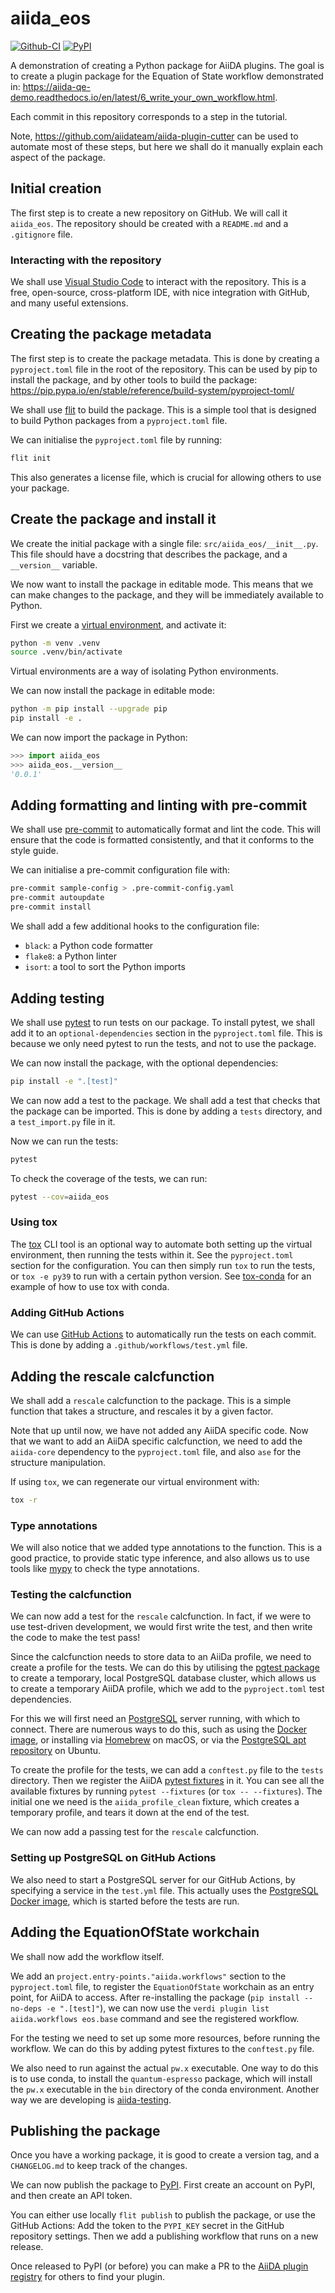 # aiida_eos

[![Github-CI][github-ci]][github-link]
[![PyPI][pypi-badge]][pypi-link]

A demonstration of creating a Python package for AiiDA plugins.
The goal is to create a plugin package for the Equation of State workflow demonstrated in: <https://aiida-qe-demo.readthedocs.io/en/latest/6_write_your_own_workflow.html>.

Each commit in this repository corresponds to a step in the tutorial.

Note, <https://github.com/aiidateam/aiida-plugin-cutter> can be used to automate most of these steps,
but here we shall do it manually explain each aspect of the package.

## Initial creation

The first step is to create a new repository on GitHub.
We will call it `aiida_eos`.
The repository should be created with a `README.md` and a `.gitignore` file.

### Interacting with the repository

We shall use [Visual Studio Code](https://code.visualstudio.com/) to interact with the repository.
This is a free, open-source, cross-platform IDE, with nice integration with GitHub, and many useful extensions.

## Creating the package metadata

The first step is to create the package metadata.
This is done by creating a `pyproject.toml` file in the root of the repository.
This can be used by pip to install the package, and by other tools to build the package: <https://pip.pypa.io/en/stable/reference/build-system/pyproject-toml/>

We shall use [flit](https://flit.readthedocs.io/en/latest/) to build the package.
This is a simple tool that is designed to build Python packages from a `pyproject.toml` file.

We can initialise the `pyproject.toml` file by running:

```bash
flit init
```

This also generates a license file, which is crucial for allowing others to use your package.

## Create the package and install it

We create the initial package with a single file: `src/aiida_eos/__init__.py`.
This file should have a docstring that describes the package, and a `__version__` variable.

We now want to install the package in editable mode.
This means that we can make changes to the package, and they will be immediately available to Python.

First we create a [virtual environment](https://packaging.python.org/en/latest/tutorials/installing-packages/#creating-and-using-virtual-environments), and activate it:

```bash
python -m venv .venv
source .venv/bin/activate
```

Virtual environments are a way of isolating Python environments.

We can now install the package in editable mode:

```bash
python -m pip install --upgrade pip
pip install -e .
```

We can now import the package in Python:

```python
>>> import aiida_eos
>>> aiida_eos.__version__
'0.0.1'
```

## Adding formatting and linting with pre-commit

We shall use [pre-commit](https://pre-commit.com/) to automatically format and lint the code.
This will ensure that the code is formatted consistently, and that it conforms to the style guide.

We can initialise a pre-commit configuration file with:

```bash
pre-commit sample-config > .pre-commit-config.yaml
pre-commit autoupdate
pre-commit install
```

We shall add a few additional hooks to the configuration file:

- `black`: a Python code formatter
- `flake8`: a Python linter
- `isort`: a tool to sort the Python imports

## Adding testing

We shall use [pytest](https://docs.pytest.org/en/latest/) to run tests on our package.
To install pytest, we shall add it to an `optional-dependencies` section in the `pyproject.toml` file.
This is because we only need pytest to run the tests, and not to use the package.

We can now install the package, with the optional dependencies:

```bash
pip install -e ".[test]"
```

We can now add a test to the package.
We shall add a test that checks that the package can be imported.
This is done by adding a `tests` directory, and a `test_import.py` file in it.

Now we can run the tests:

```bash
pytest
```

To check the coverage of the tests, we can run:

```bash
pytest --cov=aiida_eos
```

### Using tox

The [tox](https://tox.readthedocs.io) CLI tool is an optional way to automate both setting up the virtual environment, then running the tests within it.
See the `pyproject.toml` section for the configuration.
You can then simply run `tox` to run the tests, or `tox -e py39` to run with a certain python version.
See [tox-conda](https://tox-conda.readthedocs.io) for an example of how to use tox with conda.

### Adding GitHub Actions

We can use [GitHub Actions](https://github.com/features/actions) to automatically run the tests on each commit.
This is done by adding a `.github/workflows/test.yml` file.

## Adding the rescale calcfunction

We shall add a `rescale` calcfunction to the package.
This is a simple function that takes a structure, and rescales it by a given factor.

Note that up until now, we have not added any AiiDA specific code.
Now that we want to add an AiiDA specific calcfunction, we need to add the `aiida-core` dependency to the `pyproject.toml` file, and also `ase` for the structure manipulation.

If using `tox`, we can regenerate our virtual environment with:

```bash
tox -r
```

### Type annotations

We will also notice that we added type annotations to the function.
This is a good practice, to provide static type inference, and also allows us to use tools like [mypy](http://mypy-lang.org/) to check the type annotations.

### Testing the calcfunction

We can now add a test for the `rescale` calcfunction.
In fact, if we were to use test-driven development, we would first write the test, and then write the code to make the test pass!

Since the calcfunction needs to store data to an AiiDa profile, we need to create a profile for the tests.
We can do this by utilising the [pgtest package](https://pypi.org/project/pgtest/) to create a temporary, local PostgreSQL database cluster, which allows us to create a temporary AiiDA profile, which we add to the `pyproject.toml` test dependencies.

For this we will first need an [PostgreSQL](https://www.postgresql.org/) server running, with which to connect.
There are numerous ways to do this, such as using the [Docker image](https://hub.docker.com/_/postgres), or installing via [Homebrew](https://brew.sh/) on macOS, or via the [PostgreSQL apt repository](https://www.postgresql.org/download/linux/ubuntu/) on Ubuntu.

To create the profile for the tests, we can add a `conftest.py` file to the `tests` directory.
Then we register the AiiDA [pytest fixtures](https://docs.pytest.org/en/6.2.x/fixture.html) in it.
You can see all the available fixtures by running `pytest --fixtures` (or `tox -- --fixtures`).
The initial one we need is the `aiida_profile_clean` fixture, which creates a temporary profile, and tears it down at the end of the test.

We can now add a passing test for the `rescale` calcfunction.

### Setting up PostgreSQL on GitHub Actions

We also need to start a PostgreSQL server for our GitHub Actions, by specifying a service in the `test.yml` file.
This actually uses the [PostgreSQL Docker image](https://hub.docker.com/_/postgres), which is started before the tests are run.

## Adding the EquationOfState workchain

We shall now add the workflow itself.

We add an `project.entry-points."aiida.workflows"` section to the `pyproject.toml` file, to register the `EquationOfState` workchain as an entry point, for AiiDA to access.
After re-installing the package (`pip install --no-deps -e ".[test]"`), we can now use the `verdi plugin list aiida.workflows eos.base` command and see the registered workflow.

For the testing we need to set up some more resources, before running the workflow.
We can do this by adding pytest fixtures to the `conftest.py` file.

We also need to run against the actual `pw.x` executable.
One way to do this is to use conda, to install the `quantum-espresso` package, which will install the `pw.x` executable in the `bin` directory of the conda environment.
Another way we are developing is [aiida-testing](https://github.com/aiidateam/aiida-testing).

## Publishing the package

Once you have a working package, it is good to create a version tag, and a `CHANGELOG.md` to keep track of the changes.

We can now publish the package to [PyPI](https://pypi.org/).
First create an account on PyPI, and then create an API token.

You can either use locally `flit publish` to publish the package, or use the GitHub Actions:
Add the token to the `PYPI_KEY` secret in the GitHub repository settings.
Then we add a publishing workflow that runs on a new release.

Once released to PyPI (or before) you can make a PR to the [AiiDA plugin registry](https://github.com/aiidateam/aiida-registry) for others to find your plugin.

[github-ci]: https://github.com/chrisjsewell/aiida_eos/workflows/Test/badge.svg?branch=main
[github-link]: https://github.com/chrisjsewell/aiida_eos
[pypi-badge]: https://img.shields.io/pypi/v/aiida_eos.svg
[pypi-link]: https://pypi.org/project/aiida_eos
